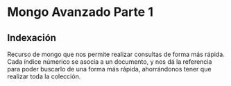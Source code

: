 # Mongo Avanzado Parte 1

## Indexación
Recurso de mongo que nos permite realizar consultas de forma más rápida.  
Cada índice númerico se asocia a un documento, y nos dá la referencia para poder buscarlo de una forma más rápida, ahorrándonos tener que realizar toda la colección.  

